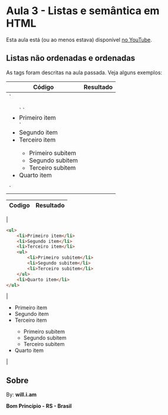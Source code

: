 # Aula 3 - Listas e semântica em HTML

Esta aula está (ou ao menos estava) disponível [no YouTube](https://www.youtube.com/watch?v=ExlIVyYVw04).

## Listas não ordenadas e ordenadas

As tags foram descritas na aula passada. Veja alguns exemplos:

<table>
    <thead>
        <tr>
            <th>Código</th>
            <th>Resultado</th>
        </tr>
    </thead>
    <tbody>
        <tr>
            <td>
                `<ul>`
                    `<li>Primeiro item</li>`
                    <li>Segundo item</li>
                    <li>Terceiro item</li>
                    <ul>
                        <li>Primeiro subitem</li>
                        <li>Segundo subitem</li>
                        <li>Terceiro subitem</li>
                    </ul>
                    <li>Quarto item</li>
                </ul>`
            </td>
        </tr>
    </tbody>
</table>


| **Codigo** | **Resultado** |
| --- | --- |
|
```html
<ul>
    <li>Primeiro item</li>
    <li>Segundo item</li>
    <li>Terceiro item</li>
    <ul>
        <li>Primeiro subitem</li>
        <li>Segundo subitem</li>
        <li>Terceiro subitem</li>
    </ul>
    <li>Quarto item</li>
</ul>
```
| <ul>
    <li>Primeiro item</li>
    <li>Segundo item</li>
    <li>Terceiro item</li>
    <ul>
        <li>Primeiro subitem</li>
        <li>Segundo subitem</li>
        <li>Terceiro subitem</li>
    </ul>
    <li>Quarto item</li>
</ul> | 

## Sobre

By: **will.i.am**

**Bom Princípio - RS - Brasil**